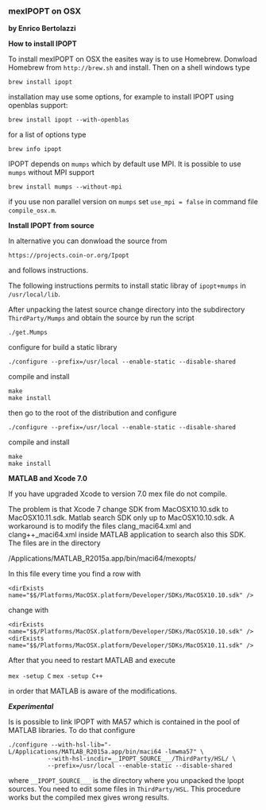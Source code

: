 ### mexIPOPT on OSX
**by Enrico Bertolazzi**

**How to install IPOPT**

To install mexIPOPT on OSX the easites way is to use 
Homebrew.
Donwload Homebrew from `http://brew.sh` and install.
Then on a shell windows type

~~~
brew install ipopt
~~~

installation may  use some options, 
for example to install IPOPT using openblas support:

~~~
brew install ipopt --with-openblas
~~~

for a list of options type

~~~
brew info ipopt
~~~

IPOPT depends on `mumps` which by default use MPI.
It is possible to use `mumps` without MPI support

~~~
brew install mumps --without-mpi
~~~

if you use non parallel version on `mumps` set 
`use_mpi = false` in command file `compile_osx.m`.

**Install IPOPT from source**

In alternative you can donwload the source from

`https://projects.coin-or.org/Ipopt`

and follows instructions. 

The following instructions permits to install 
static libray of `ipopt+mumps` in `/usr/local/lib`. 

After unpacking the latest source change directory into the
subdirectory `ThirdParty/Mumps` and obtain the source by 
run the script 

~~~
./get.Mumps
~~~

configure for build a static library

~~~
./configure --prefix=/usr/local --enable-static --disable-shared
~~~

compile and install

~~~
make
make install
~~~

then go to the root of the distribution and configure

~~~
./configure --prefix=/usr/local --enable-static --disable-shared
~~~

compile and install

~~~
make
make install
~~~

**MATLAB and Xcode 7.0**

If you have upgraded Xcode to version 7.0 mex file 
do not compile. 

The problem is that Xcode 7 change SDK from MacOSX10.10.sdk 
to MacOSX10.11.sdk.
Matlab search SDK only up to MacOSX10.10.sdk.
A workaround is to modify the files clang_maci64.xml 
and clang++_maci64.xml inside MATLAB application to search also this SDK.
The files are in the directory 

/Applications/MATLAB_R2015a.app/bin/maci64/mexopts/

In this file every time you find a row with

`<dirExists name="$$/Platforms/MacOSX.platform/Developer/SDKs/MacOSX10.10.sdk" />`

change with

`<dirExists name="$$/Platforms/MacOSX.platform/Developer/SDKs/MacOSX10.10.sdk" />`
`<dirExists name="$$/Platforms/MacOSX.platform/Developer/SDKs/MacOSX10.11.sdk" />`

After that you need to restart MATLAB and execute

`mex -setup C`
`mex -setup C++`

in order that MATLAB is aware of the modifications.


***Experimental***

Is is possible to link IPOPT with MA57 which is contained in the 
pool of MATLAB libraries.
To do that configure

~~~
./configure --with-hsl-lib="-L/Applications/MATLAB_R2015a.app/bin/maci64 -lmwma57" \
           --with-hsl-incdir=__IPOPT_SOURCE___/ThirdParty/HSL/ \
           --prefix=/usr/local --enable-static --disable-shared
~~~

where `__IPOPT_SOURCE___` is the directory where you unpacked
the Ipopt sources.
You need to edit some files in `ThirdParty/HSL`.
This procedure works but the compiled mex gives wrong results.
